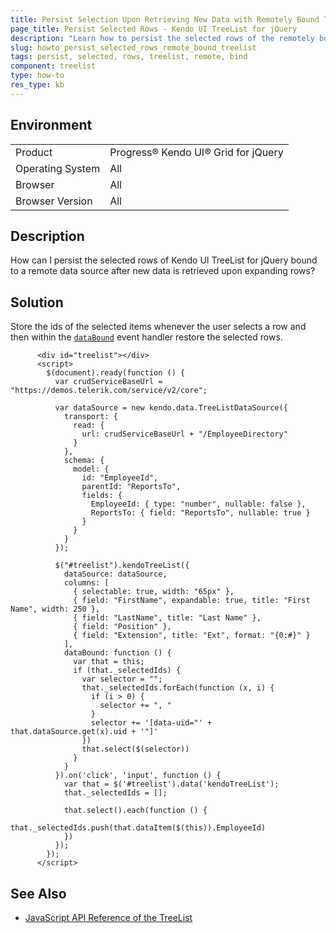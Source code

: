 ```yaml
---
title: Persist Selection Upon Retrieving New Data with Remotely Bound TreeList 
page_title: Persist Selected Rows - Kendo UI TreeList for jQuery
description: "Learn how to persist the selected rows of the remotely bound Kendo UI TreeList for jQuery upon retrieving new data."
slug: howto_persist_selected_rows_remote_bound_treelist
tags: persist, selected, rows, treelist, remote, bind
component: treelist
type: how-to
res_type: kb
---
```


## Environment

<table>
 <tr>
  <td>Product</td>
  <td>Progress® Kendo UI® Grid for jQuery</td> 
 </tr>
 <tr>
  <td>Operating System</td>
  <td>All</td>
 </tr>
 <tr>
  <td>Browser</td>
  <td>All</td>
 </tr>
 <tr>
  <td>Browser Version</td>
  <td>All</td>
 </tr>
</table>

## Description

How can I persist the selected rows of Kendo UI TreeList for jQuery bound to a remote data source after new data is retrieved upon expanding rows?

## Solution

Store the ids of the selected items whenever the user selects a row and then within the [`dataBound`](/api/javascript/ui/treelist/events/databound) event handler restore the selected rows.


```dojo
      <div id="treelist"></div>
      <script>
        $(document).ready(function () {
          var crudServiceBaseUrl = "https://demos.telerik.com/service/v2/core";

          var dataSource = new kendo.data.TreeListDataSource({
            transport: {
              read: {
                url: crudServiceBaseUrl + "/EmployeeDirectory"
              }
            },
            schema: {
              model: {
                id: "EmployeeId",
                parentId: "ReportsTo",
                fields: {
                  EmployeeId: { type: "number", nullable: false },
                  ReportsTo: { field: "ReportsTo", nullable: true }
                }
              }
            }
          });

          $("#treelist").kendoTreeList({
            dataSource: dataSource,
            columns: [
              { selectable: true, width: "65px" },
              { field: "FirstName", expandable: true, title: "First Name", width: 250 },
              { field: "LastName", title: "Last Name" },
              { field: "Position" },
              { field: "Extension", title: "Ext", format: "{0:#}" }
            ],
            dataBound: function () {
              var that = this;
              if (that._selectedIds) {
                var selector = "";
                that._selectedIds.forEach(function (x, i) {
                  if (i > 0) {
                    selector += ", "
                  }
                  selector += '[data-uid="' + that.dataSource.get(x).uid + '"]'
                })
                that.select($(selector))
              }
            }
          }).on('click', 'input', function () {
            var that = $('#treelist').data('kendoTreeList');
            that._selectedIds = [];

            that.select().each(function () {
              that._selectedIds.push(that.dataItem($(this)).EmployeeId)
            })
          });
        });
      </script>
```

## See Also

* [JavaScript API Reference of the TreeList](/api/javascript/ui/treelist)
